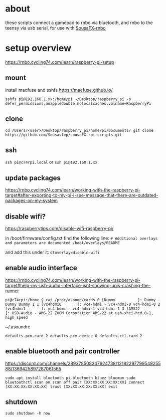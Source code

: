 about
=====

these scripts connect a gamepad to rnbo via bluetooth, and rnbo to the teensy via usb serial, for use with [SousaFX-rnbo](https://github.com/Sousastep/SousaFX-rnbo)

setup overview
==============

https://rnbo.cycling74.com/learn/raspberry-pi-setup

mount
-----

install macfuse and sshfs https://macfuse.github.io/

`sshfs pi@192.168.1.xx:/home/pi ~/Desktop/raspberry_pi -o defer_permissions,noappledouble,nolocalcaches,volname=RaspberryPi`

clone
-----

`cd /Users/<user>/Desktop/raspberry_pi/home/pi/Documents/
git clone https://github.com/Sousastep/sousaFX-rpi-scripts.git`

ssh
---

`ssh pi@c74rpi.local` or `ssh pi@192.168.1.xx`

update packages
---------------

https://rnbo.cycling74.com/learn/working-with-the-raspberry-pi-target#after-exporting-to-my-pi-i-see-message-that-there-are-outdated-packages-on-my-system

disable wifi?
-------------

https://raspberrytips.com/disable-wifi-raspberry-pi/

in /boot/firmware/config.txt find the following line:
`# Additional overlays and parameters are documented /boot/overlays/README`

and add this under it:
`dtoverlay=disable-wifi`

enable audio interface
----------------------

https://rnbo.cycling74.com/learn/working-with-the-raspberry-pi-target#help-my-usb-audio-interface-isnt-showing-upis-crashing-the-runner

`pi@c74rpi:/home $ cat /proc/asound/cards
 0 [Dummy          ]: Dummy - Dummy
                      Dummy 1
 1 [vc4hdmi0       ]: vc4-hdmi - vc4-hdmi-0
                      vc4-hdmi-0
 2 [vc4hdmi1       ]: vc4-hdmi - vc4-hdmi-1
                      vc4-hdmi-1
 3 [AMS22          ]: USB-Audio - AMS-22
                      ZOOM Corporation AMS-22 at usb-xhci-hcd.0-1, high speed`

~/.asoundrc

`defaults.pcm.card 2
defaults.pcm.device 0
defaults.ctl.card 2`

enable bluetooth and pair controller
------------------------------------

https://discord.com/channels/289378508247924738/1218229779954925588/1369425897287061565

`sudo apt install bluetooth pi-bluetooth bluez blueman
sudo bluetoothctl
scan on
scan off
pair [XX:XX:XX:XX:XX:XX]
connect [XX:XX:XX:XX:XX:XX]
trust [XX:XX:XX:XX:XX:XX]
exit`

shutdown
--------

`sudo shutdown -h now`

